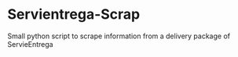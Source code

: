# Servientrega-Scrap
Small python script to scrape information from a delivery package of ServieEntrega
